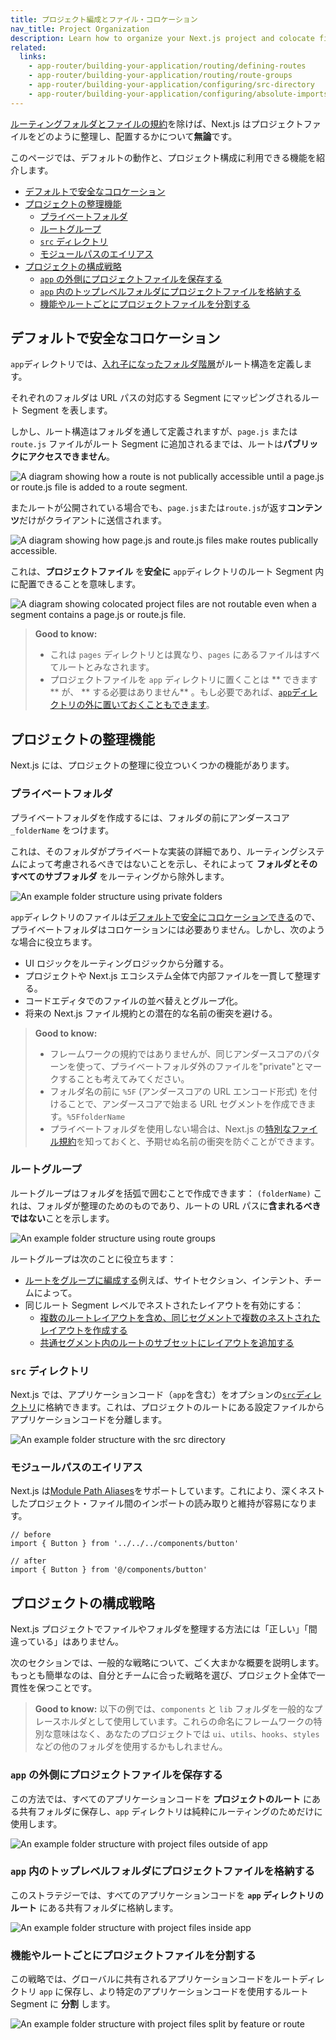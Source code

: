 ```yaml
---
title: プロジェクト編成とファイル・コロケーション
nav_title: Project Organization
description: Learn how to organize your Next.js project and colocate files.
related:
  links:
    - app-router/building-your-application/routing/defining-routes
    - app-router/building-your-application/routing/route-groups
    - app-router/building-your-application/configuring/src-directory
    - app-router/building-your-application/configuring/absolute-imports-and-module-aliases
---
```


[ルーティングフォルダとファイルの規約](/docs/app-router/getting-started/project-structure#app-routing-conventions)を除けば、Next.js はプロジェクトファイルをどのように整理し、配置するかについて**無論**です。

このページでは、デフォルトの動作と、プロジェクト構成に利用できる機能を紹介します。

- [デフォルトで安全なコロケーション](#デフォルトで安全なコロケーション)
- [プロジェクトの整理機能](#プロジェクトの整理機能)
  - [プライベートフォルダ](#プライベートフォルダ)
  - [ルートグループ](#ルートグループ)
  - [`src` ディレクトリ](#src-ディレクトリ)
  - [モジュールパスのエイリアス](#モジュールパスのエイリアス)
- [プロジェクトの構成戦略](#プロジェクトの構成戦略)
  - [`app` の外側にプロジェクトファイルを保存する](#app-の外側にプロジェクトファイルを保存する)
  - [`app` 内のトップレベルフォルダにプロジェクトファイルを格納する](#app-内のトップレベルフォルダにプロジェクトファイルを格納する)
  - [機能やルートごとにプロジェクトファイルを分割する](#機能やルートごとにプロジェクトファイルを分割する)

## デフォルトで安全なコロケーション

`app`ディレクトリでは、[入れ子になったフォルダ階層](/docs/app-router/building-your-application/routing#ルート-segment)がルート構造を定義します。

それぞれのフォルダは URL パスの対応する Segment にマッピングされるルート Segment を表します。

しかし、ルート構造はフォルダを通して定義されますが、`page.js` または `route.js` ファイルがルート Segment に追加されるまでは、ルートは**パブリックにアクセスできません**。

![A diagram showing how a route is not publically accessible until a page.js or route.js file is added to a route segment.](../../assets/project-organization-not-routable.svg)

またルートが公開されている場合でも、`page.js`または`route.js`が返す**コンテンツ**だけがクライアントに送信されます。

![A diagram showing how page.js and route.js files make routes publically accessible.](../../assets/project-organization-routable.svg)

これは、**プロジェクトファイル** を**安全に** `app`ディレクトリのルート Segment 内に配置できることを意味します。

![A diagram showing colocated project files are not routable even when a segment contains a page.js or route.js file.](../../assets/project-organization-colocation.avif)

> **Good to know:**
>
> - これは `pages` ディレクトリとは異なり、`pages` にあるファイルはすべてルートとみなされます。
> - プロジェクトファイルを `app` ディレクトリに置くことは ** できます** が、 ** する必要はありません** 。もし必要であれば、[`app`ディレクトリの外に置いておくこともできます](#app-の外側にプロジェクトファイルを保存する)。

## プロジェクトの整理機能

Next.js には、プロジェクトの整理に役立ついくつかの機能があります。

### プライベートフォルダ

プライベートフォルダを作成するには、フォルダの前にアンダースコア `_folderName` をつけます。

これは、そのフォルダがプライベートな実装の詳細であり、ルーティングシステムによって考慮されるべきではないことを示し、それによって **フォルダとそのすべてのサブフォルダ** をルーティングから除外します。

![An example folder structure using private folders](../../assets/project-organization-private-folders.svg)

`app`ディレクトリのファイルは[デフォルトで安全にコロケーションできる](#デフォルトで安全なコロケーション)ので、プライベートフォルダはコロケーションには必要ありません。しかし、次のような場合に役立ちます。

- UI ロジックをルーティングロジックから分離する。
- プロジェクトや Next.js エコシステム全体で内部ファイルを一貫して整理する。
- コードエディタでのファイルの並べ替えとグループ化。
- 将来の Next.js ファイル規約との潜在的な名前の衝突を避ける。

> **Good to know:**
>
> - フレームワークの規約ではありませんが、同じアンダースコアのパターンを使って、プライベートフォルダ外のファイルを"private"とマークすることも考えてみてください。
> - フォルダ名の前に `%5F` (アンダースコアの URL エンコード形式) を付けることで、アンダースコアで始まる URL セグメントを作成できます。`%5FfolderName`
> - プライベートフォルダを使用しない場合は、Next.js の[特別なファイル規約](/docs/app-router/getting-started/project-structure#routing-files)を知っておくと、予期せぬ名前の衝突を防ぐことができます。

### ルートグループ

ルートグループはフォルダを括弧で囲むことで作成できます： `(folderName)`
これは、フォルダが整理のためのものであり、ルートの URL パスに**含まれるべきではない**ことを示します。

![An example folder structure using route groups](../../assets/project-organization-route-groups.svg)

ルートグループは次のことに役立ちます：

- [ルートをグループに編成する](/docs/app-router/building-your-application/routing/route-groups#url-パスに影響を与えずにルートを整理する)例えば、サイトセクション、インテント、チームによって。
- 同じルート Segment レベルでネストされたレイアウトを有効にする：
  - [複数のルートレイアウトを含め、同じセグメントで複数のネストされたレイアウトを作成する](/docs/app-router/building-your-application/routing/route-groups#複数のルートレイアウトを作成する)
  - [共通セグメント内のルートのサブセットにレイアウトを追加する](/docs/app-router/building-your-application/routing/route-groups#特定の-segment-をレイアウトに組み込む)

### `src` ディレクトリ

Next.js では、アプリケーションコード（`app`を含む）をオプションの[`src`ディレクトリ](/docs/app-router/building-your-application/configuring/src-directory)に格納できます。これは、プロジェクトのルートにある設定ファイルからアプリケーションコードを分離します。

![An example folder structure with the `src` directory](../../assets/project-organization-src-directory.avif)

### モジュールパスのエイリアス

Next.js は[Module Path Aliases](/docs/app-router/building-your-application/configuring/absolute-imports-and-module-aliases)をサポートしています。これにより、深くネストしたプロジェクト・ファイル間のインポートの読み取りと維持が容易になります。

```tsx title="app/dashboard/settings/analytics/page.js"
// before
import { Button } from '../../../components/button'

// after
import { Button } from '@/components/button'
```

## プロジェクトの構成戦略

Next.js プロジェクトでファイルやフォルダを整理する方法には「正しい」「間違っている」はありません。

次のセクションでは、一般的な戦略について、ごく大まかな概要を説明します。もっとも簡単なのは、自分とチームに合った戦略を選び、プロジェクト全体で一貫性を保つことです。

> **Good to know:** 以下の例では、`components` と `lib` フォルダを一般的なプレースホルダとして使用しています。これらの命名にフレームワークの特別な意味はなく、あなたのプロジェクトでは `ui`、`utils`、`hooks`、`styles` などの他のフォルダを使用するかもしれません。

### `app` の外側にプロジェクトファイルを保存する

この方法では、すべてのアプリケーションコードを **プロジェクトのルート** にある共有フォルダに保存し、`app` ディレクトリは純粋にルーティングのためだけに使用します。

![An example folder structure with project files outside of app](../../assets/project-organization-project-root.svg)

### `app` 内のトップレベルフォルダにプロジェクトファイルを格納する

このストラテジーでは、すべてのアプリケーションコードを **`app` ディレクトリのルート** にある共有フォルダに格納します。

![An example folder structure with project files inside app](../../assets/project-organization-app-root.svg)

### 機能やルートごとにプロジェクトファイルを分割する

この戦略では、グローバルに共有されるアプリケーションコードをルートディレクトリ `app` に保存し、より特定のアプリケーションコードを使用するルート Segment に **分割** します。

![An example folder structure with project files split by feature or route](../../assets/project-organization-app-root-split.svg)
